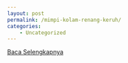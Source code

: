 ```yaml
---
layout: post
permalink: /mimpi-kolam-renang-keruh/
categories:
    - Uncategorized
---
```


[Baca Selengkapnya](/08)